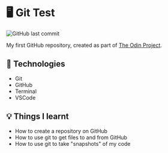 # :desktop_computer: Git Test

![GitHub last commit](https://img.shields.io/github/last-commit/xanderbylo/git-test)

My first GitHub repository, created as part of [The Odin Project](https://www.theodinproject.com/).

## :floppy_disk: Technologies

* Git
* GitHub
* Terminal
* VSCode

## :bulb: Things I learnt

* How to create a repository on GitHub
* How to use git to get files to and from GitHub
* How to use git to take "snapshots" of my code
